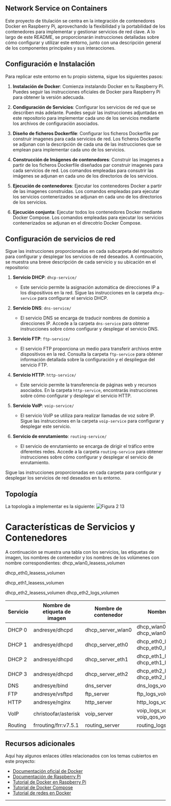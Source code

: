 ## Network Service on Containers

Este proyecto de titulación se centra en la integración de contenedores Docker en Raspberry Pi, aprovechando la flexibilidad y la portabilidad de los contenedores para implementar y gestionar servicios de red clave. A lo largo de este README, se proporcionarán instrucciones detalladas sobre cómo configurar y utilizar este entorno, junto con una descripción general de los componentes principales y sus interacciones.

## Configuración e Instalación

Para replicar este entorno en tu propio sistema, sigue los siguientes pasos:

1. **Instalación de Docker**: Comienza instalando Docker en tu Raspberry Pi. Puedes seguir las instrucciones oficiales de Docker para Raspberry Pi para obtener la versión adecuada.

2. **Condiguración de Servicios**: Configurar los servicios de red que se describen más adelante. Puedes seguir las instrucciones adjuntadas en este repositorio para implementar cada uno de los servicios mediante los archivos de configuración asociados.

3.  **Diseño de ficheros Dockerfile**: Configurar los ficheros Dockerfile par construir imagenes para cada servicios de red. Los ficheros Dockerfle se adjunan con la descripción de cada una de las instrucciones que se emplean para implementar cada uno de los servicios.

5.  **Construcción de Imágenes de contenedores**: Construir las imagenes a partir de los ficheros Dockerfile diseñados par construir imagenes para cada servicios de red. Los comandos empleadas para consutrir las imágenes se adjunan en cada uno de los directorios de los servicios.

6.  **Ejecución de contenedores**: Ejecutar los contenedores Docker a partir de las imagenes construidas. Los comandos empleadas para ejecutar los servicios contenerizados se adjunan en cada uno de los directorios de los servicios.

7.  **Ejecución conjunta**: Ejecutar todos los contenedores Docker mediante Docker Compose. Los comandos empleadas para ejecutar los servicios contenerizados se adjunan en el direcotrio Docker Compose.
   
## Configuración de servicios de red

Sigue las instrucciones proporcionadas en cada subcarpeta del repositorio para configurar y desplegar los servicios de red deseados. A continuación, se muestra una breve descripción de cada servicio y su ubicación en el repositorio:

1. **Servicio DHCP**: `dhcp-service/`
   - Este servicio permite la asignación automática de direcciones IP a los dispositivos en la red. Sigue las instrucciones en la carpeta `dhcp-service` para configurar el servicio DHCP.

2. **Servicio DNS**: `dns-service/`
   - El servicio DNS se encarga de traducir nombres de dominio a direcciones IP. Accede a la carpeta `dns-service` para obtener instrucciones sobre cómo configurar y desplegar el servicio DNS.

3. **Servicio FTP**: `ftp-service/`
   - El servicio FTP proporciona un medio para transferir archivos entre dispositivos en la red. Consulta la carpeta `ftp-service` para obtener información detallada sobre la configuración y el despliegue del servicio FTP.

4. **Servicio HTTP**: `http-service/`
   - Este servicio permite la transferencia de páginas web y recursos asociados. En la carpeta `http-service`, encontrarás instrucciones sobre cómo configurar y desplegar el servicio HTTP.

5. **Servicio VoIP**: `voip-service/`
   - El servicio VoIP se utiliza para realizar llamadas de voz sobre IP. Sigue las instrucciones en la carpeta `voip-service` para configurar y desplegar este servicio.

6. **Servicio de enrutamiento**: `routing-service/`
   - El servicio de enrutamiento se encarga de dirigir el tráfico entre diferentes redes. Accede a la carpeta `routing-service` para obtener instrucciones sobre cómo configurar y desplegar el servicio de enrutamiento.

Sigue las instrucciones proporcionadas en cada carpeta para configurar y desplegar los servicios de red deseados en tu entorno.

## Topología
La topología a implementar es la siguiente:
![Figura 2 13](https://github.com/AndresYE/Network_Service_on_Containers/assets/113482367/2eb564ed-30d2-4953-a3a2-b7ad96e34c54)

# Características de Servicios y Contenedores

A continuación se muestra una tabla con los servicios, las etiquetas de imagen, los nombres de contenedor y los nombres de los volúmenes con nombre correspondientes:
dhcp_wlan0_leasess_volumen

dhcp_eth0_leasess_volumen

dhcp_eth1_leasess_volumen

dhcp_eth2_leasess_volumen
dhcp_eth2_logs_volumen


| Servicio | Nombre de etiqueta de imagen | Nombre de contenedor | Nombre de volumen              |
|----------|------------------------------|---------------------|---------------------------------------|
| DHCP 0   | andresye/dhcpd               | dhcp_server_wlan0   | dhcp_wlan0_leasess_volumen <br>dhcp_wlan0_logs_volumen       |
| DHCP 1   | andresye/dhcpd               | dhcp_server_eth0    | dhcp_eth0_leasess_volumen <br>dhcp_eth0_logs_volumen        |
| DHCP 2   | andresye/dhcpd               | dhcp_server_eth1    | dhcp_eth1_leasess_volumen <br>dhcp_eth1_logs_volumen        |
| DHCP 3   | andresye/dhcpd               | dhcp_server_eth2    | dhcp_eth2_leasess_volumen <br>dhcp_eth2_logs_volumen        |
| DNS      | andresye/bind                | dns_server          | dns_logs_volumen                      |
| FTP      | andresye/vsftpd              | ftp_server          | ftp_logs_volumen                      |
| HTTP     | andresye/nginx               | http_server         | http_logs_volumen                     |
| VoIP     | christoofar/asterisk         | voip_server         | voip_logs_volumen, voip_qos_volumen   |
| Routing  | frrouting/frr:v7.5.1         | routing_server      | routing_logs_volumen                  |



## Recursos adicionales

Aquí hay algunos enlaces útiles relacionados con los temas cubiertos en este proyecto:

- [Documentación oficial de Docker](https://docs.docker.com)
- [Documentación de Raspberry Pi](https://www.raspberrypi.org/documentation/)
- [Tutorial de Docker en Raspberry Pi](https://www.docker.com/blog/happy-pi-day-docker-raspberry-pi/)
- [Tutorial de Docker Compose](https://docs.docker.com/compose/gettingstarted/)
- [Tutorial de redes en Docker](https://docs.docker.com/network/)


---
